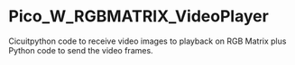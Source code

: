 # Pico_W_RGBMATRIX_VideoPlayer
Cicuitpython code to receive video images to playback on RGB Matrix plus Python code to send the video frames.
